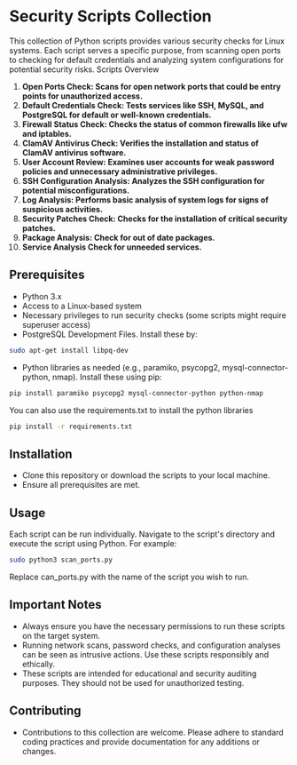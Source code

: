 # Security Scripts Collection

This collection of Python scripts provides various security checks for Linux systems. Each script serves a specific purpose, from scanning open ports to checking for default credentials and analyzing system configurations for potential security risks.
Scripts Overview

1. **Open Ports Check: Scans for open network ports that could be entry points for unauthorized access.**
2. **Default Credentials Check: Tests services like SSH, MySQL, and PostgreSQL for default or well-known credentials.**
3. **Firewall Status Check: Checks the status of common firewalls like ufw and iptables.**
4. **ClamAV Antivirus Check: Verifies the installation and status of ClamAV antivirus software.**
5. **User Account Review: Examines user accounts for weak password policies and unnecessary administrative privileges.**
6. **SSH Configuration Analysis: Analyzes the SSH configuration for potential misconfigurations.**
7. **Log Analysis: Performs basic analysis of system logs for signs of suspicious activities.**
8. **Security Patches Check: Checks for the installation of critical security patches.**
9. **Package Analysis: Check for out of date packages.**
10. **Service Analysis Check for unneeded services.**

## Prerequisites

- Python 3.x
- Access to a Linux-based system
- Necessary privileges to run security checks (some scripts might require superuser access)
- PostgreSQL Development Files. Install these by:
```bash
sudo apt-get install libpq-dev
```
- Python libraries as needed (e.g., paramiko, psycopg2, mysql-connector-python, nmap). Install these using pip:

```bash
pip install paramiko psycopg2 mysql-connector-python python-nmap
```
You can also use the requirements.txt to install the python libraries
```bash
pip install -r requirements.txt
```

## Installation

- Clone this repository or download the scripts to your local machine.
- Ensure all prerequisites are met.

## Usage

Each script can be run individually. Navigate to the script's directory and execute the script using Python. For example:
```bash
sudo python3 scan_ports.py
```

Replace can_ports.py with the name of the script you wish to run.

## Important Notes

- Always ensure you have the necessary permissions to run these scripts on the target system.
- Running network scans, password checks, and configuration analyses can be seen as intrusive actions. Use these scripts responsibly and ethically.
- These scripts are intended for educational and security auditing purposes. They should not be used for unauthorized testing.

## Contributing

- Contributions to this collection are welcome. Please adhere to standard coding practices and provide documentation for any additions or changes.
